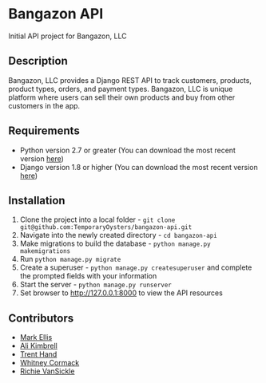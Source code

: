 # Bangazon API
Initial API project for Bangazon, LLC

## Description
Bangazon, LLC provides a Django REST API to track customers, products, product types, orders, and payment types. Bangazon, LLC is unique platform where users can sell their own products and buy from other customers in the app.

## Requirements
* Python version 2.7 or greater (You can download the most recent version [here](https://www.python.org/downloads/))
* Django version 1.8 or higher (You can download the most recent version [here](https://www.djangoproject.com/download/))


## Installation

1. Clone the project into a local folder - `git clone git@github.com:TemporaryOysters/bangazon-api.git`
2. Navigate into the newly created directory - `cd bangazon-api`
3. Make migrations to build the database - `python manage.py makemigrations`
4. Run `python manage.py migrate`
5. Create a superuser - `python manage.py createsuperuser` and complete the prompted fields with your information
5. Start the server - `python manage.py runserver`
6. Set browser to http://127.0.0.1:8000 to view the API resources


## Contributors
* [Mark Ellis](https://github.com/markellisdev)
* [Ali Kimbrell](https://github.com/alirk)
* [Trent Hand](https://github.com/trenthand)
* [Whitney Cormack](https://github.com/whitneycormack)
* [Richie VanSickle](https://github.com/richievs91)
